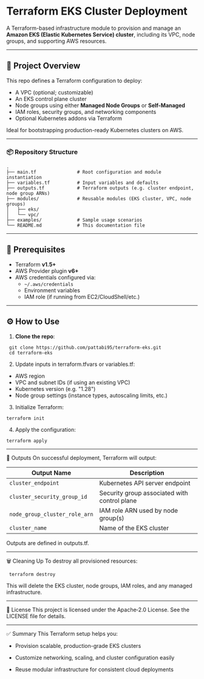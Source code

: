 
# Terraform EKS Cluster Deployment

A Terraform-based infrastructure module to provision and manage an **Amazon EKS (Elastic Kubernetes Service) cluster**, including its VPC, node groups, and supporting AWS resources.

---

## 🚀 Project Overview

This repo defines a Terraform configuration to deploy:

- A VPC (optional; customizable)
- An EKS control plane cluster
- Node groups using either **Managed Node Groups** or **Self-Managed**
- IAM roles, security groups, and networking components
- Optional Kubernetes addons via Terraform

Ideal for bootstrapping production-ready Kubernetes clusters on AWS.

---

### 📦 Repository Structure

```
.
├── main.tf               # Root configuration and module instantiation
├── variables.tf          # Input variables and defaults
├── outputs.tf            # Terraform outputs (e.g. cluster endpoint, node group ARNs)
├── modules/              # Reusable modules (EKS cluster, VPC, node groups)
│   ├── eks/
│   └── vpc/
├── examples/             # Sample usage scenarios
└── README.md             # This documentation file
```

---

## 🔧 Prerequisites

- Terraform **v1.5+**
- AWS Provider plugin **v6+**
- AWS credentials configured via:
  - `~/.aws/credentials`
  - Environment variables
  - IAM role (if running from EC2/CloudShell/etc.)

---

## ⚙️ How to Use

1. **Clone the repo**:

  ```
   git clone https://github.com/pattabi95/terraform-eks.git
   cd terraform-eks
```
2. Update inputs in terraform.tfvars or variables.tf:

  - AWS region
  - VPC and subnet IDs (if using an existing VPC)
  - Kubernetes version (e.g. "1.28")
  - Node group settings (instance types, autoscaling limits, etc.)

3. Initialize Terraform:
 ```
 terraform init
```

4. Apply the configuration:
 ```
 terraform apply
```
----

🔄 Outputs
On successful deployment, Terraform will output:

| Output Name                   | Description                                  |
| ----------------------------- | -------------------------------------------- |
| `cluster_endpoint`            | Kubernetes API server endpoint               |
| `cluster_security_group_id`   | Security group associated with control plane |
| `node_group_cluster_role_arn` | IAM role ARN used by node group(s)           |
| `cluster_name`                | Name of the EKS cluster                      |


Outputs are defined in outputs.tf.

---

🗑️ Cleaning Up
To destroy all provisioned resources:
```
 terraform destroy
```
This will delete the EKS cluster, node groups, IAM roles, and any managed infrastructure.

---
📄 License
This project is licensed under the Apache‑2.0 License. See the LICENSE file for details.

---

✅ Summary
This Terraform setup helps you:

  - Provision scalable, production-grade EKS clusters

  - Customize networking, scaling, and cluster configuration easily

  - Reuse modular infrastructure for consistent cloud deployments
